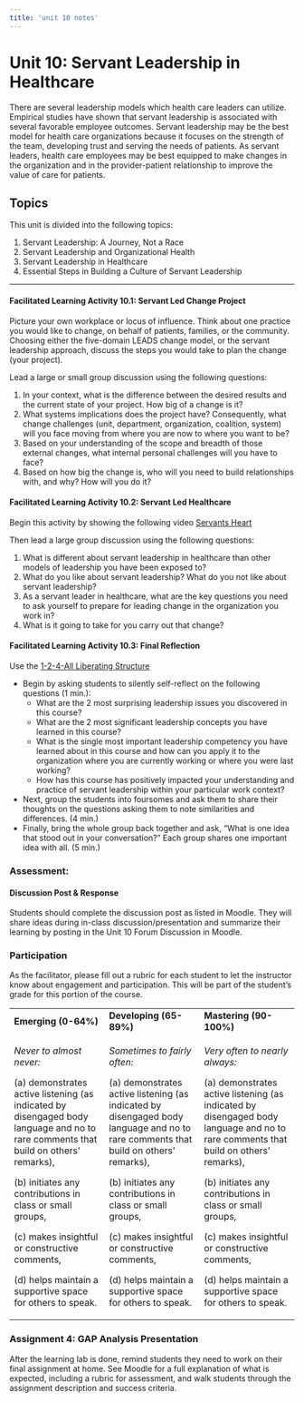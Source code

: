 ```yaml
---
title: 'unit 10 notes'
---
```


# Unit 10: Servant Leadership in Healthcare

There are several leadership models which health care leaders can utilize. Empirical studies have shown that servant leadership is associated with several favorable employee outcomes. Servant leadership may be the best model for health care organizations because it focuses on the strength of the team, developing trust and serving the needs of patients. As servant leaders, health care employees may be best equipped to make changes in the organization and in the provider-patient relationship to improve the value of care for patients.

## Topics

This unit is divided into the following topics:

1. Servant Leadership: A Journey, Not a Race
2. Servant Leadership and Organizational Health
3. Servant Leadership in Healthcare
4. Essential Steps in Building a Culture of Servant Leadership

___

#### Facilitated Learning Activity 10.1: Servant Led Change Project

Picture your own workplace or locus of influence. Think about one practice you would like to change, on behalf of patients, families, or the community. Choosing either the five-domain LEADS change model, or the servant leadership approach, discuss the steps you would take to plan the change (your project).

Lead a large or small group discussion using the following questions:

1. In your context, what is the difference between the desired results and the current state of your project. How big of a change is it? 
2. What systems implications does the project have? Consequently, what change challenges (unit, department, organization, coalition, system) will you face moving from where you are now to where you want to be? 
3. Based on your understanding of the scope and breadth of those external changes, what internal personal challenges will you have to face? 
4. Based on how big the change is, who will you need to build relationships with, and why? How will you do it?



#### Facilitated Learning Activity 10.2: Servant Led Healthcare

Begin this activity by showing the following video [Servants Heart](https://youtu.be/6zc5RfQfrls)

Then lead a large group discussion using the following questions:

1. What is different about servant leadership in healthcare than other models of leadership you have been exposed to?
2. What do you like about servant leadership?  What do you not like about servant leadership?
3. As a servant leader in healthcare, what are the key questions you need to ask yourself to prepare for leading change in the organization you work in? 
4. What is it going to take for you carry out that change? 



#### Facilitated Learning Activity 10.3: Final Reflection

Use the [1-2-4-All Liberating Structure](https://www.liberatingstructures.com/1-1-2-4-all/)

- Begin by asking students to silently self-reflect on the following questions (1 min.):
  - What are the 2 most surprising leadership issues you discovered in this course?
  - What are the 2 most significant leadership concepts you have learned in this course?
  - What is the single most important leadership competency you have learned about in this course and how can you apply it to the organization where you are currently working or where you were last working?
  - How has this course has positively impacted your understanding and practice of servant leadership within your particular work context?
- Next, group the students into foursomes and ask them to share their thoughts on the questions asking them to note similarities and differences. (4 min.)
- Finally, bring the whole group back together and ask, “What is one idea that stood out in your conversation?” Each group shares one important idea with all. (5 min.)

### Assessment:

#### Discussion Post & Response

Students should complete the discussion post as listed in Moodle. They will share ideas during in-class discussion/presentation and summarize their learning by posting in the Unit 10 Forum Discussion in Moodle. 

### Participation

As the facilitator, please fill out a rubric for each student to let the instructor know about engagement and participation. This will be part of the student’s grade for this portion of the course.

<table>
<tbody>
<tr class="odd">
<td><strong>Emerging (0-64%)</strong></td>
<td><strong>Developing (65-89%)</strong></td>
<td><strong>Mastering (90-100%)</strong></td>
</tr>
<tr class="even">
<td><p><em>Never to almost never:</em></p>
<p>(a) demonstrates active listening (as indicated by disengaged body language and no to rare comments that build on others’ remarks),</p>
<p>(b) initiates any contributions in class or small groups,</p>
<p>(c) makes insightful or constructive comments,</p>
<p>(d) helps maintain a supportive space for others to speak.</p></td>
<td><p><em>Sometimes to fairly often:</em></p>
<p>(a) demonstrates active listening (as indicated by disengaged body language and no to rare comments that build on others’ remarks),</p>
<p>(b) initiates any contributions in class or small groups,</p>
<p>(c) makes insightful or constructive comments,</p>
<p>(d) helps maintain a supportive space for others to speak.</p></td>
<td><p><em>Very often to nearly always:</em></p>
<p>(a) demonstrates active listening (as indicated by disengaged body language and no to rare comments that build on others’ remarks),</p>
<p>(b) initiates any contributions in class or small groups,</p>
<p>(c) makes insightful or constructive comments,</p>
<p>(d) helps maintain a supportive space for others to speak.</p></td>
</tr>
</tbody>
</table>

### Assignment 4: GAP Analysis Presentation

After the learning lab is done, remind students they need to work on their final assignment at home. See Moodle for a full explanation of what is expected, including a rubric for assessment, and walk students through the assignment description and success criteria.


